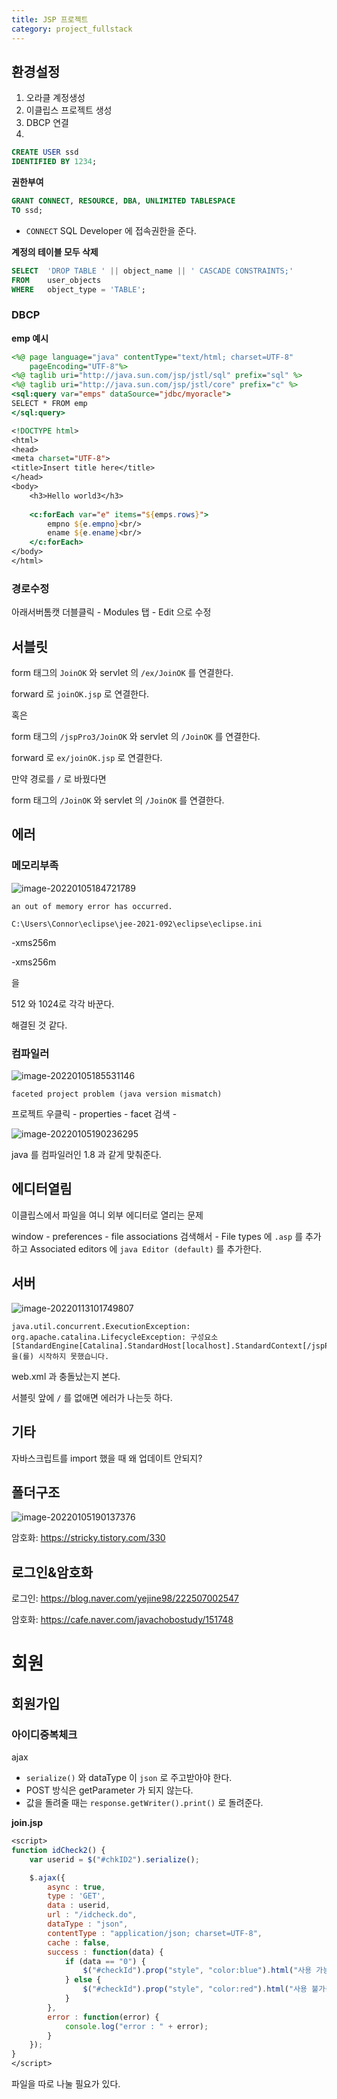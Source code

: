 ```yaml
---
title: JSP 프로젝트
category: project_fullstack
---
```


## 환경설정

1. 오라클 계정생성
2. 이클립스 프로젝트 생성
3. DBCP 연결
4. 


```sql
CREATE USER ssd
IDENTIFIED BY 1234;
```

**권한부여**

```sql
GRANT CONNECT, RESOURCE, DBA, UNLIMITED TABLESPACE 
TO ssd;
```

- `CONNECT`  SQL Developer 에 접속권한을 준다.



**계정의 테이블 모두 삭제**

```sql
SELECT  'DROP TABLE ' || object_name || ' CASCADE CONSTRAINTS;'
FROM    user_objects
WHERE   object_type = 'TABLE';
```



### DBCP

**emp 예시**

```jsp
<%@ page language="java" contentType="text/html; charset=UTF-8"
	pageEncoding="UTF-8"%>
<%@ taglib uri="http://java.sun.com/jsp/jstl/sql" prefix="sql" %>
<%@ taglib uri="http://java.sun.com/jsp/jstl/core" prefix="c" %>
<sql:query var="emps" dataSource="jdbc/myoracle">
SELECT * FROM emp
</sql:query>

<!DOCTYPE html>
<html>
<head>
<meta charset="UTF-8">
<title>Insert title here</title>
</head>
<body>
	<h3>Hello world3</h3>
	
	<c:forEach var="e" items="${emps.rows}">
	    empno ${e.empno}<br/>
	    ename ${e.ename}<br/>
	</c:forEach>	
</body>
</html>
```

### 경로수정

아래서버톰캣 더블클릭 - Modules 탭 - Edit 으로 수정

## 서블릿

form 태그의 `JoinOK` 와 servlet 의 `/ex/JoinOK` 를 연결한다.

forward 로 `joinOK.jsp` 로 연결한다.

혹은

form 태그의 `/jspPro3/JoinOK` 와 servlet 의 `/JoinOK` 를 연결한다.

forward 로 `ex/joinOK.jsp` 로 연결한다.



만약 경로를 `/` 로 바꿨다면 

form 태그의 `/JoinOK` 와 servlet 의 `/JoinOK` 를 연결한다.





## 에러

###  **메모리부족**

![image-20220105184721789](../../../assets/images/image-20220105184721789.png)

```
an out of memory error has occurred.
```



```
C:\Users\Connor\eclipse\jee-2021-092\eclipse\eclipse.ini
```

-xms256m

-xms256m

을 

512 와 1024로 각각 바꾼다.

해결된 것 같다.

### 컴파일러 

![image-20220105185531146](../../../assets/images/image-20220105185531146.png)

```
faceted project problem (java version mismatch)
```

프로젝트 우클릭 - properties - facet 검색 - 

![image-20220105190236295](../../../assets/images/image-20220105190236295.png)

java 를 컴파일러인 1.8 과 같게 맞춰준다.

## 에디터열림

이클립스에서 파일을 여니 외부 에디터로 열리는 문제

window - preferences - file associations 검색해서 - File types 에 `.asp` 를 추가하고 Associated editors 에 `java Editor (default)` 를 추가한다.



## 서버

![image-20220113101749807](../../../assets/images/image-20220113101749807.png)

```
java.util.concurrent.ExecutionException: org.apache.catalina.LifecycleException: 구성요소 [StandardEngine[Catalina].StandardHost[localhost].StandardContext[/jspPro3]]을(를) 시작하지 못했습니다.
```

web.xml 과 충돌났는지 본다.

서블릿 앞에 `/` 를 없애면 에러가 나는듯 하다.



## 기타

자바스크립트를 import 했을 때 왜 업데이트 안되지?





## 폴더구조

![image-20220105190137376](../../../assets/images/image-20220105190137376.png)



암호화: https://stricky.tistory.com/330





## 로그인&암호화

로그인: https://blog.naver.com/yejine98/222507002547

암호화: https://cafe.naver.com/javachobostudy/151748



# 회원

## 회원가입

### 아이디중복체크

ajax

- `serialize()` 와 dataType 이  `json`  로 주고받아야 한다.
- POST 방식은 getParameter 가 되지 않는다.
- 값을 돌려줄 때는 `response.getWriter().print()` 로 돌려준다.



**join.jsp**

```jsp
<script>
function idCheck2() {
	var userid = $("#chkID2").serialize();

	$.ajax({
		async : true,
		type : 'GET',
		data : userid,
		url : "/idcheck.do",
		dataType : "json",
		contentType : "application/json; charset=UTF-8",
		cache : false,
		success : function(data) {
			if (data == "0") {
				$("#checkId").prop("style", "color:blue").html("사용 가능한 ID 입니다.");
			} else {
				$("#checkId").prop("style", "color:red").html("사용 불가능한 아이디 입니다.");
			}
		},
		error : function(error) {
			console.log("error : " + error);
		}
	});
}
</script>										
```

파일을 따로 나눌 필요가 있다.





